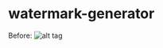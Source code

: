 # watermark-generator

Before:
![alt tag](https://github.com/shivmalhotra/watermark-generator/blob/master/before.png)
